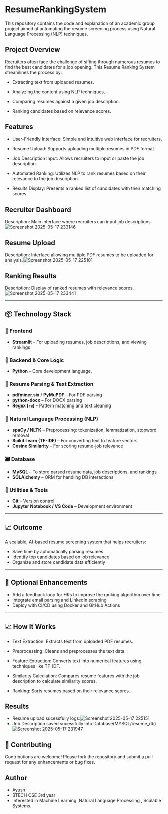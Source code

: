 # ResumeRankingSystem
This repository contains the code and explanation of an academic group project aimed at automating the resume screening process using Natural Language Processing (NLP) techniques.

## Project Overview
Recruiters often face the challenge of sifting through numerous resumes to find the best candidates for a job opening. This Resume Ranking System streamlines the process by:

* Extracting text from uploaded resumes.

* Analyzing the content using NLP techniques.

* Comparing resumes against a given job description.

* Ranking candidates based on relevance scores.

## Features
* User-Friendly Interface: Simple and intuitive web interface for recruiters.

* Resume Upload: Supports uploading multiple resumes in PDF format.

* Job Description Input: Allows recruiters to input or paste the job description.

* Automated Ranking: Utilizes NLP to rank resumes based on their relevance to the job description.

* Results Display: Presents a ranked list of candidates with their matching scores.

## Recruiter Dashboard

Description: Main interface where recruiters can input job descriptions.![Screenshot 2025-05-17 233146](https://github.com/user-attachments/assets/1f280c5e-e9d1-47f0-8995-04066325efe7)

## Resume Upload

Description: Interface allowing multiple PDF resumes to be uploaded for analysis.![Screenshot 2025-05-17 225101](https://github.com/user-attachments/assets/9311659d-e0f2-46f2-83a6-6bd0f6574cda)

## Ranking Results

Description: Display of ranked resumes with relevance scores.![Screenshot 2025-05-17 233441](https://github.com/user-attachments/assets/d1bcf8da-cc87-4d5b-88fb-5d4758c3b028)


---

## 📦 Technology Stack

### 🎯 Frontend
- **Streamlit**  – For uploading resumes, job descriptions, and viewing rankings

### 🧠 Backend & Core Logic
- **Python** – Core development language.

### 🧾 Resume Parsing & Text Extraction
- **pdfminer.six** / **PyMuPDF** – For PDF parsing
- **python-docx** – For DOCX parsing
- **Regex (`re`)** – Pattern matching and text cleaning

### 🧠 Natural Language Processing (NLP)
- **spaCy / NLTK** – Preprocessing: tokenization, lemmatization, stopword removal
- **Scikit-learn (TF-IDF)** – For converting text to feature vectors
- **Cosine Similarity** – For scoring resume-job relevance

### 🗃️ Database
- **MySQL** – To store parsed resume data, job descriptions, and rankings
- **SQLAlchemy**  – ORM for handling DB interactions

### 🔧 Utilities & Tools
- **Git** – Version control
- **Jupyter Notebook / VS Code** – Development environment

---

## 📈 Outcome
A scalable, AI-based resume screening system that helps recruiters:
- Save time by automatically parsing resumes
- Identify top candidates based on job relevance
- Organize and store candidate data efficiently

---

## 📎 Optional Enhancements
- Add a feedback loop for HRs to improve the ranking algorithm over time
- Integrate email parsing and LinkedIn scraping
- Deploy with CI/CD using Docker and GitHub Actions

---

## 📈 How It Works
* Text Extraction: Extracts text from uploaded PDF resumes.

* Preprocessing: Cleans and preprocesses the text data.

* Feature Extraction: Converts text into numerical features using techniques like TF-IDF.

* Similarity Calculation: Compares resume features with the job description to calculate similarity scores.

* Ranking: Sorts resumes based on their relevance scores.

## Results
* Resume upload sucessfully logs:![Screenshot 2025-05-17 225151](https://github.com/user-attachments/assets/5858bad8-7bef-4e10-9d11-4a72a619960e)
* Job Description saved sucessfully into Database(MYSQL/resume_db)![Screenshot 2025-05-17 231947](https://github.com/user-attachments/assets/bc60828f-a69f-4090-bd3f-5d2a58ae1772)


## 🤝 Contributing
Contributions are welcome! Please fork the repository and submit a pull request for any enhancements or bug fixes.

## Author
- Ayush
- BTECH CSE 3rd year
- Interested in Machine Learning ,Natural Language Processing , Scalable Systems.

